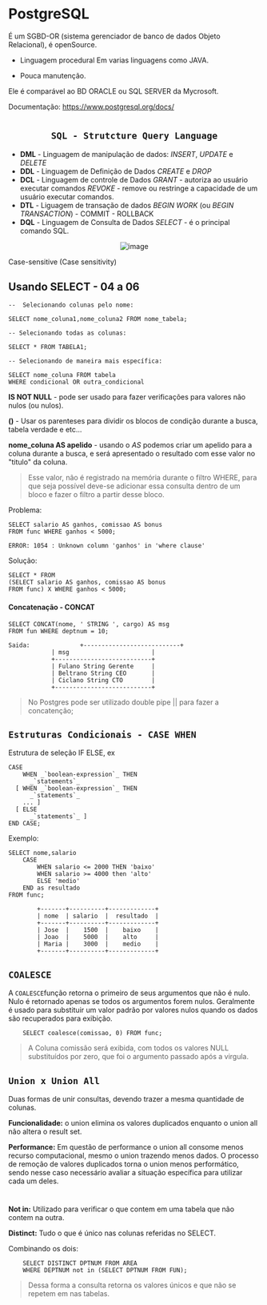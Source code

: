 # PostgreSQL

É um SGBD-OR (sistema gerenciador de banco de dados Objeto Relacional), é openSource.

- Linguagem procedural 
Em varias linguagens como JAVA.

- Pouca manutenção.

Ele é comparável ao BD ORACLE ou SQL SERVER da Mycrosoft.

Documentação:
https://www.postgresql.org/docs/

# 

<div align="center">

##	`SQL - Strutcture Query Language`
</div>

- **DML** - Linguagem de manipulação de dados:
  *INSERT*, *UPDATE* e *DELETE*
- **DDL** - Linguagem de Definição de Dados
   *CREATE* e *DROP*
 - **DCL** - Linguagem de controle de Dados
   *GRANT* - autoriza ao usuário executar comandos
   *REVOKE* - remove ou restringe a capacidade de um usuário executar comandos.
 - **DTL** - Liguagem de transação de dados
    *BEGIN WORK* (ou *BEGIN TRANSACTION*) - COMMIT - ROLLBACK
  - **DQL** - Linguagem de Consulta de Dados
     *SELECT* - é o principal comando SQL.
     
     
<div align="center">

![image](https://user-images.githubusercontent.com/100864562/218334672-fe74b6c4-5c6a-4c40-b49b-df01c69652f8.png)

</div>


Case-sensitive (Case sensitivity)

##  Usando SELECT - 04 a 06

    
	--  Selecionando colunas pelo nome:
	
    SELECT nome_coluna1,nome_coluna2 FROM nome_tabela;

	-- Selecionando todas as colunas:
	
    SELECT * FROM TABELA1;
    
    -- Selecionando de maneira mais específica:
    
    SELECT nome_coluna FROM tabela 
    WHERE condicional OR outra_condicional


**IS NOT NULL** - pode ser usado para fazer verificações para valores não nulos (ou nulos).

**()** - Usar os parenteses para dividir os blocos de condição durante a busca, tabela verdade e etc...

**nome_coluna AS apelido** - usando o *AS* podemos criar um apelido para a coluna durante a busca, e será apresentado o resultado com esse valor no "titulo" da coluna.

> Esse valor, não é registrado na memória durante o filtro WHERE, para que seja possível deve-se adicionar essa consulta dentro de um bloco e fazer o filtro a partir desse bloco.

Problema:

    SELECT salario AS ganhos, comissao AS bonus 
    FROM func WHERE ganhos < 5000;
    
    ERROR: 1054 : Unknown column 'ganhos' in 'where clause'

Solução: 

    SELECT * FROM
    (SELECT salario AS ganhos, comissao AS bonus
    FROM func) X WHERE ganhos < 5000;

#### Concatenação - CONCAT

    SELECT CONCAT(nome, ' STRING ', cargo) AS msg
    FROM fun WHERE deptnum = 10;

	Saida:		        +---------------------------+
				| msg	                    |
				+---------------------------+
				| Fulano String Gerente     |
				| Beltrano String CEO       |
				| Ciclano String CTO        |
				+---------------------------+

> No Postgres pode ser utilizado double pipe || para fazer a concatenção;

##  `Estruturas Condicionais - CASE WHEN`

Estrutura de seleção IF ELSE, ex


    CASE
        WHEN _`boolean-expression`_ THEN
          _`statements`_
      [ WHEN _`boolean-expression`_ THEN
          _`statements`_
        ... ]
      [ ELSE
          _`statements`_ ]
    END CASE;

Exemplo:

    SELECT nome,salario 
	    CASE 
		    WHEN salario <= 2000 THEN 'baixo'
		    WHEN salario >= 4000 then 'alto'
			ELSE 'medio'
		END as resultado 
	FROM func;
	
			+-------+----------+-------------+
			| nome  | salario  |  resultado  |
			+-------+----------+-------------+
			| Jose  |    1500  |  	baixo	 |
			| Joao  |    5000  |	alto     |
			| Maria |    3000  |	medio    | 
			+-------+----------+-------------+

## `COALESCE`
A `COALESCE`função retorna o primeiro de seus argumentos que não é nulo. Nulo é retornado apenas se todos os argumentos forem nulos. Geralmente é usado para substituir um valor padrão por valores nulos quando os dados são recuperados para exibição.

		SELECT coalesce(comissao, 0) FROM func;
> A Coluna comissão será exibida, com todos os valores NULL substituídos por zero, que foi o argumento passado após a virgula.

 ## **`Union x Union All`**
Duas formas de unir consultas, devendo trazer a mesma quantidade de colunas.

**Funcionalidade:** o union elimina os valores duplicados enquanto o union all não altera o result set.

**Performance:** Em questão de performance o union all consome menos recurso computacional, mesmo o union trazendo menos dados. O processo de remoção de valores duplicados torna o union menos performático, sendo nesse caso necessário avaliar a situação específica para utilizar cada um deles.
#
**Not in:** Utilizado para verificar o que contem em uma tabela que não contem na outra.  

**Distinct:** Tudo o que é único nas colunas referidas no SELECT.


Combinando os dois:

		SELECT DISTINCT DPTNUM FROM AREA 
		WHERE DEPTNUM not in (SELECT DPTNUM FROM FUN);

> Dessa forma a consulta retorna os valores únicos e que não se repetem em nas tabelas.

  
